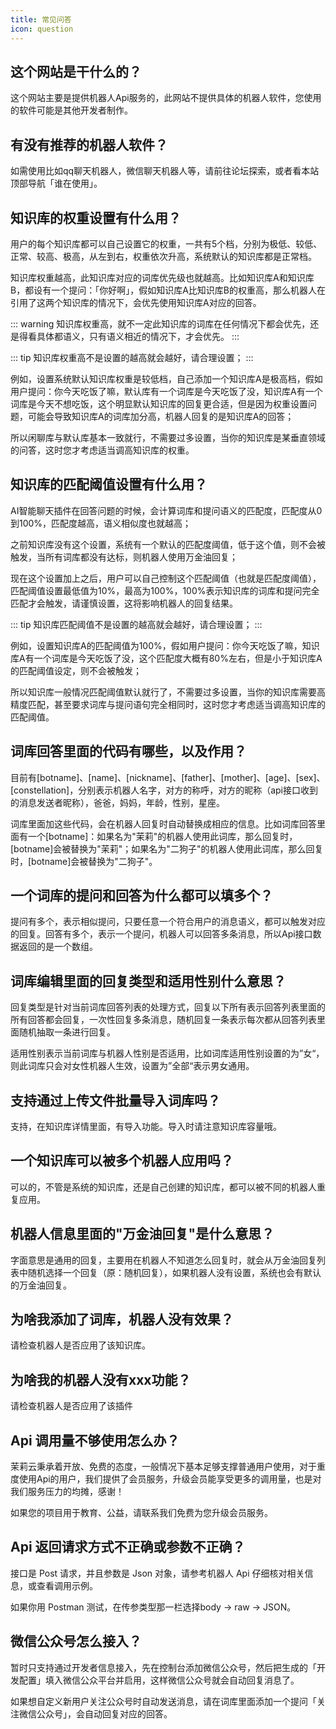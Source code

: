 ```yaml
---
title: 常见问答
icon: question
---
```


## 这个网站是干什么的？

这个网站主要是提供机器人Api服务的，此网站不提供具体的机器人软件，您使用的软件可能是其他开发者制作。

## 有没有推荐的机器人软件？

如需使用比如qq聊天机器人，微信聊天机器人等，请前往论坛探索，或者看本站顶部导航「谁在使用」。

## 知识库的权重设置有什么用？

用户的每个知识库都可以自己设置它的权重，一共有5个档，分别为极低、较低、正常、较高、极高，从左到右，权重依次升高，系统默认的知识库都是正常档。

知识库权重越高，此知识库对应的词库优先级也就越高。比如知识库A和知识库B，都设有一个提问：「你好啊」，假如知识库A比知识库B的权重高，那么机器人在引用了这两个知识库的情况下，会优先使用知识库A对应的回答。

::: warning
知识库权重高，就不一定此知识库的词库在任何情况下都会优先，还是得看具体都语义，只有语义相近的情况下，才会优先。
:::

::: tip
知识库权重高不是设置的越高就会越好，请合理设置；
:::

例如，设置系统默认知识库权重是较低档，自己添加一个知识库A是极高档，假如用户提问：你今天吃饭了嘛，默认库有一个词库是今天吃饭了没，知识库A有一个词库是今天不想吃饭，这个明显默认知识库的回复更合适，但是因为权重设置问题，可能会导致知识库A的词库加分高，机器人回复的是知识库A的回答；

所以闲聊库与默认库基本一致就行，不需要过多设置，当你的知识库是某垂直领域的问答，这时您才考虑适当调高知识库的权重。

## 知识库的匹配阈值设置有什么用？
AI智能聊天插件在回答问题的时候，会计算词库和提问语义的匹配度，匹配度从0到100%，匹配度越高，语义相似度也就越高；

之前知识库没有这个设置，系统有一个默认的匹配度阈值，低于这个值，则不会被触发，当所有词库都没有达标，则机器人使用万金油回复；

现在这个设置加上之后，用户可以自己控制这个匹配阈值（也就是匹配度阈值），匹配阈值设置最低值为10%，最高为100%，100%表示知识库的词库和提问完全匹配才会触发，请谨慎设置，这将影响机器人的回复结果。

::: tip
知识库匹配阈值不是设置的越高就会越好，请合理设置；
:::

例如，设置知识库A的匹配阈值为100%，假如用户提问：你今天吃饭了嘛，知识库A有一个词库是今天吃饭了没，这个匹配度大概有80%左右，但是小于知识库A的匹配阈值设定，则不会被触发；

所以知识库一般情况匹配阈值默认就行了，不需要过多设置，当你的知识库需要高精度匹配，甚至要求词库与提问语句完全相同时，这时您才考虑适当调高知识库的匹配阈值。

## 词库回答里面的代码有哪些，以及作用？

目前有[botname]、[name]、[nickname]、[father]、[mother]、[age]、[sex]、[constellation]，分别表示机器人名字，对方的称呼，对方的昵称（api接口收到的消息发送者昵称），爸爸，妈妈，年龄，性别，星座。

词库里面加这些代码，会在机器人回复时自动替换成相应的信息。比如词库回答里面有一个[botname]：如果名为"茉莉"的机器人使用此词库，那么回复时，[botname]会被替换为"茉莉"；如果名为"二狗子"的机器人使用此词库，那么回复时，[botname]会被替换为"二狗子"。

## 一个词库的提问和回答为什么都可以填多个？

提问有多个，表示相似提问，只要任意一个符合用户的消息语义，都可以触发对应的回复。回答有多个，表示一个提问，机器人可以回答多条消息，所以Api接口数据返回的是一个数组。

## 词库编辑里面的回复类型和适用性别什么意思？

回复类型是针对当前词库回答列表的处理方式，回复以下所有表示回答列表里面的所有回答都会回复，一次性回复多条消息，随机回复一条表示每次都从回答列表里面随机抽取一条进行回复。

适用性别表示当前词库与机器人性别是否适用，比如词库适用性别设置的为”女“，则此词库只会对女性机器人生效，设置为”全部“表示男女通用。

## 支持通过上传文件批量导入词库吗？

支持，在知识库详情里面，有导入功能。导入时请注意知识库容量哦。

## 一个知识库可以被多个机器人应用吗？

可以的，不管是系统的知识库，还是自己创建的知识库，都可以被不同的机器人重复应用。

## 机器人信息里面的"万金油回复"是什么意思？

字面意思是通用的回复，主要用在机器人不知道怎么回复时，就会从万金油回复列表中随机选择一个回复（原：随机回复），如果机器人没有设置，系统也会有默认的万金油回复。

## 为啥我添加了词库，机器人没有效果？

请检查机器人是否应用了该知识库。

## 为啥我的机器人没有xxx功能？

请检查机器人是否应用了该插件

## Api 调用量不够使用怎么办？

茉莉云秉承着开放、免费的态度，一般情况下基本足够支撑普通用户使用，对于重度使用Api的用户，我们提供了会员服务，升级会员能享受更多的调用量，也是对我们服务压力的均摊，感谢！

如果您的项目用于教育、公益，请联系我们免费为您升级会员服务。

## Api 返回请求方式不正确或参数不正确？

接口是 Post 请求，并且参数是 Json 对象，请参考机器人 Api 仔细核对相关信息，或查看调用示例。

如果你用 Postman 测试，在传参类型那一栏选择body -> raw -> JSON。

## 微信公众号怎么接入？

暂时只支持通过开发者信息接入，先在控制台添加微信公众号，然后把生成的「开发配置」填入微信公众平台并启用，这样微信公众号就会自动回复消息了。

如果想自定义新用户关注公众号时自动发送消息，请在词库里面添加一个提问「关注微信公众号」，会自动回复对应的回答。